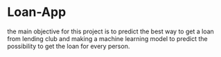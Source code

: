 # Loan-App
 the main objective for this project is to predict the best way to get a loan from lending club and making a machine learning model to predict the possibility to get the loan for every person.
